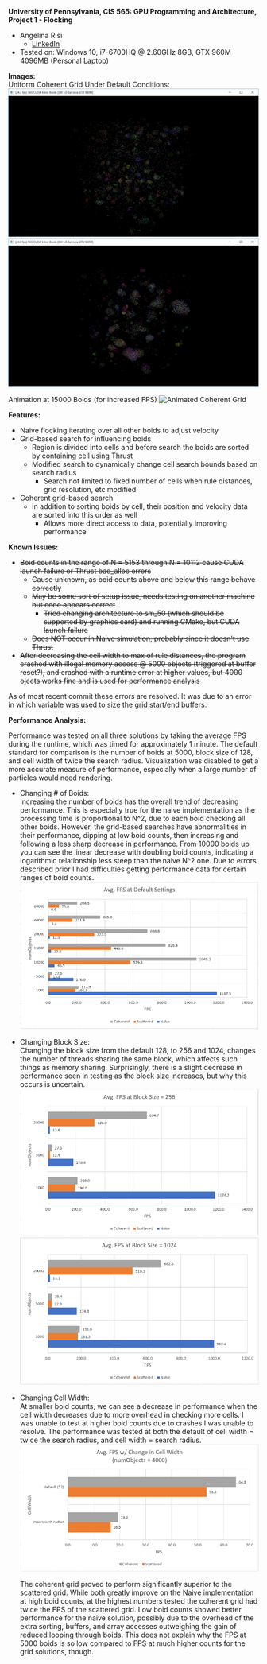 **University of Pennsylvania, CIS 565: GPU Programming and Architecture,
Project 1 - Flocking**

* Angelina Risi
  * [LinkedIn](www.linkedin.com/in/angelina-risi)
* Tested on: Windows 10, i7-6700HQ @ 2.60GHz 8GB, GTX 960M 4096MB (Personal Laptop)

**Images:**  
Uniform Coherent Grid Under Default Conditions:
  ![Early in Simulation](/images/CoherentGridSim1.PNG)
  ![Late in Simulation](/images/CoherentGridSim3.PNG)
  
Animation at 15000 Boids (for increased FPS)
  ![Animated Coherent Grid](/images/uniformcoherentgrid.gif)

**Features:**  
* Naive flocking iterating over all other boids to adjust velocity
* Grid-based search for influencing boids
  - Region is divided into cells and before search the boids are sorted by containing cell using Thrust
  - Modified search to dynamically change cell search bounds based on search radius
    * Search not limited to fixed number of cells when rule distances, grid resolution, etc modified
* Coherent grid-based search
  - In addition to sorting boids by cell, their position and velocity data are sorted into this order as well
    * Allows more direct access to data, potentially improving performance

**Known Issues:**  
* ~~Boid counts in the range of N = 5153 through N = 10112 cause CUDA launch failure or Thrust bad_alloc errors~~
  - ~~Cause unknown, as boid counts above and below this range behave correctly~~
  - ~~May be some sort of setup issue, needs testing on another machine but code appears correct~~
    * ~~Tried changing architecture to sm_50 (which should be supported by graphics card) and running CMake, but CUDA launch failure~~
  - ~~Does NOT occur in Naive simulation, probably since it doesn't use Thrust~~
* ~~After decreasing the cell width to max of rule distances, the program crashed with illegal memory access @ 5000 objects (triggered at buffer reset?), and crashed with a runtime error at higher values, but 4000 ojects works fine and is used for performance analysis~~
  
As of most recent commit these errors are resolved. It was due to an error in which variable was used to size the grid start/end buffers.
    
**Performance Analysis:**  
  
Performance was tested on all three solutions by taking the average FPS during the runtime, which was timed for approximately 1 minute. The default standard for comparison is the number of boids at 5000, block size of 128, and cell width of twice the search radius. Visualization was disabled to get a more accurate measure of performance, especially when a large number of particles would need rendering.  
  
* Changing # of Boids:  
  Increasing the number of boids has the overall trend of decreasing performance. This is especially true for the naive implementation as the processing time is proportional to N^2, due to each boid checking all other boids. However, the grid-based searches have abnormalities in their performance, dipping at low boid counts, then increasing and following a less sharp decrease in performance. From 10000 boids up you can see the linear decrease with doubling boid counts, indicating a logarithmic relationship less steep than the naive N^2 one. Due to errors described prior I had difficulties getting performance data for certain ranges of boid counts.
  ![FPS Graph w/ Change in Boid Count](/images/defaultFPS.PNG)

* Changing Block Size:  
  Changing the block size from the default 128, to 256 and 1024, changes the number of threads sharing the same block, which affects such things as memory sharing. Surprisingly, there is a slight decrease in performance seen in testing as the block size increases, but why this occurs is uncertain.
  ![FPS at Block Size 256](/images/block256FPS.PNG)
  ![FPS at Block Size 1024](/images/block1024FPS.PNG)

* Changing Cell Width:  
  At smaller boid counts, we can see a decrease in performance when the cell width decreases due to more overhead in checking more cells. I was unable to test at higher boid counts due to crashes I was unable to resolve. The performance was tested at both the default of cell width = twice the search radius, and cell width = search radius.
  ![FPS Graph w/ Change in CellWidth](/images/cellWidthFPS.PNG)  
    
  The coherent grid proved to perform significantly superior to the scattered grid. While both greatly improve on the Naive implementation at high boid counts, at the highest numbers tested the coherent grid had twice the FPS of the scattered grid. Low boid counts showed better performance for the naive solution, possibly due to the overhead of the extra sorting, buffers, and array accesses outweighing the gain of reduced looping through boids. This does not explain why the FPS at 5000 boids is so low compared to FPS at much higher counts for the grid solutions, though.

  
